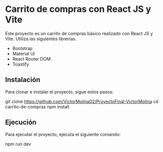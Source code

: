 # Carrito de compras con React JS y Vite

Este proyecto es un carrito de compras básico realizado con React JS y Vite. Utiliza las siguientes librerías:

- Bootstrap
- Material UI
- React Router DOM
- Toastify

## Instalación

Para clonar e instalar el proyecto, sigue estos pasos:

git clone https://github.com/VictorMolina02/ProyectoFinal-VictorMolina
cd carrito-de-compras
npm install

## Ejecución

Para ejecutar el proyecto, ejecuta el siguiente comando:

npm run dev
